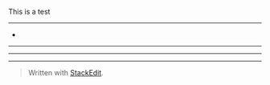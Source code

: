 This is a test


----------

 - 


----------


----------


---------

> Written with [StackEdit](https://stackedit.io/).